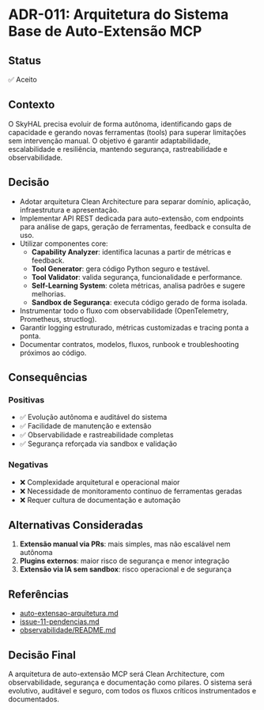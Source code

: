 # ADR-011: Arquitetura do Sistema Base de Auto-Extensão MCP

## Status

✅ Aceito

## Contexto

O SkyHAL precisa evoluir de forma autônoma, identificando gaps de capacidade e gerando novas ferramentas (tools) para superar limitações sem intervenção manual. O objetivo é garantir adaptabilidade, escalabilidade e resiliência, mantendo segurança, rastreabilidade e observabilidade.

## Decisão

- Adotar arquitetura Clean Architecture para separar domínio, aplicação, infraestrutura e apresentação.
- Implementar API REST dedicada para auto-extensão, com endpoints para análise de gaps, geração de ferramentas, feedback e consulta de uso.
- Utilizar componentes core:
  - **Capability Analyzer**: identifica lacunas a partir de métricas e feedback.
  - **Tool Generator**: gera código Python seguro e testável.
  - **Tool Validator**: valida segurança, funcionalidade e performance.
  - **Self-Learning System**: coleta métricas, analisa padrões e sugere melhorias.
  - **Sandbox de Segurança**: executa código gerado de forma isolada.
- Instrumentar todo o fluxo com observabilidade (OpenTelemetry, Prometheus, structlog).
- Garantir logging estruturado, métricas customizadas e tracing ponta a ponta.
- Documentar contratos, modelos, fluxos, runbook e troubleshooting próximos ao código.

## Consequências

### Positivas

- ✅ Evolução autônoma e auditável do sistema
- ✅ Facilidade de manutenção e extensão
- ✅ Observabilidade e rastreabilidade completas
- ✅ Segurança reforçada via sandbox e validação

### Negativas

- ❌ Complexidade arquitetural e operacional maior
- ❌ Necessidade de monitoramento contínuo de ferramentas geradas
- ❌ Requer cultura de documentação e automação

## Alternativas Consideradas

1. **Extensão manual via PRs**: mais simples, mas não escalável nem autônoma
2. **Plugins externos**: maior risco de segurança e menor integração
3. **Extensão via IA sem sandbox**: risco operacional e de segurança

## Referências

- [auto-extensao-arquitetura.md](./auto-extensao-arquitetura.md)
- [issue-11-pendencias.md](./issue-11-pendencias.md)
- [observabilidade/README.md](../observabilidade/README.md)

## Decisão Final

A arquitetura de auto-extensão MCP será Clean Architecture, com observabilidade, segurança e documentação como pilares. O sistema será evolutivo, auditável e seguro, com todos os fluxos críticos instrumentados e documentados.
